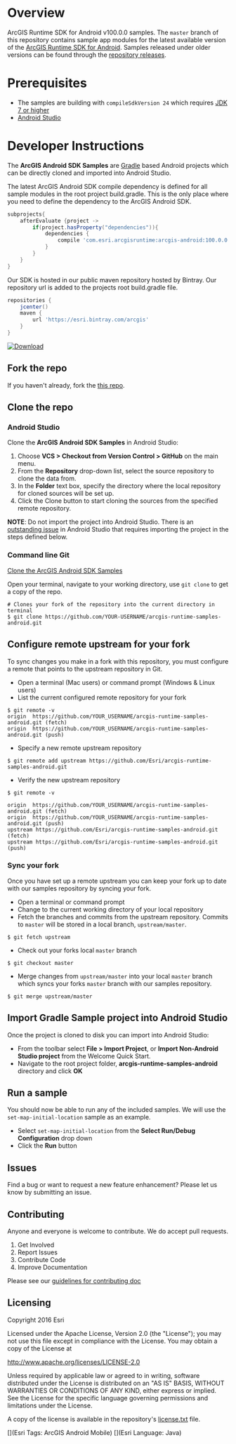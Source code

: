 # Overview
ArcGIS Runtime SDK for Android v100.0.0 samples.  The `master` branch of this repository contains sample app modules for the latest available version of the [ArcGIS Runtime SDK for Android](https://developers.arcgis.com/android/). Samples released under older versions can be found through the [repository releases](https://github.com/Esri/arcgis-runtime-samples-android/releases).

# Prerequisites
* The samples are building with `compileSdkVersion 24` which requires [JDK 7 or higher](http://www.oracle.com/technetwork/java/javase/downloads/index.html)
* [Android Studio](http://developer.android.com/sdk/index.html)

# Developer Instructions
The **ArcGIS Android SDK Samples** are [Gradle](https://www.gradle.org) based Android projects which can be directly cloned and imported into Android Studio.

The latest ArcGIS Android SDK compile dependency is defined for all sample modules in the root project build.gradle.  This is the only place where you need to define the dependency to the ArcGIS Android SDK.

```groovy
subprojects{
    afterEvaluate {project ->
        if(project.hasProperty("dependencies")){
            dependencies {
                compile 'com.esri.arcgisruntime:arcgis-android:100.0.0'
            }
        }
    }
}
```

Our SDK is hosted in our public maven repository hosted by Bintray.  Our repository url is added to the projects root build.gradle file.

```groovy
repositories {
    jcenter()
    maven {
        url 'https://esri.bintray.com/arcgis'
    }
}
```

[ ![Download](https://api.bintray.com/packages/esri/arcgis/arcgis-android/images/download.svg) ](https://bintray.com/esri/arcgis/arcgis-android/_latestVersion)

## Fork the repo
If you haven't already, fork the [this repo](https://github.com/Esri/arcgis-android-sdk-gradle-samples/fork).

## Clone the repo

### Android Studio
Clone the **ArcGIS Android SDK Samples** in Android Studio:

1. Choose **VCS > Checkout from Version Control > GitHub** on the main menu.
2. From the **Repository** drop-down list, select the source repository to clone the data from.
3. In the **Folder** text box, specify the directory where the local repository for cloned sources will be set up.
4. Click the Clone button to start cloning the sources from the specified remote repository.

**NOTE**: Do not import the project into Android Studio.  There is an [outstanding issue](https://groups.google.com/forum/#!topic/adt-dev/o8h3Jg9ICGo) in Android Studio that requires importing the project in the steps defined below.

### Command line Git
[Clone the ArcGIS Android SDK Samples](https://help.github.com/articles/fork-a-repo#step-2-clone-your-fork)

Open your terminal, navigate to your working directory, use ```git clone``` to get a copy of the repo.

```
# Clones your fork of the repository into the current directory in terminal
$ git clone https://github.com/YOUR-USERNAME/arcgis-runtime-samples-android.git
```

## Configure remote upstream for your fork
To sync changes you make in a fork with this repository, you must configure a remote that points to the upstream repository in Git.

- Open a terminal (Mac users) or command prompt (Windows & Linux users)
- List the current configured remote repository for your fork

```
$ git remote -v
origin	https://github.com/YOUR_USERNAME/arcgis-runtime-samples-android.git (fetch)
origin	https://github.com/YOUR_USERNAME/arcgis-runtime-samples-android.git (push)
```

- Specify a new remote upstream repository

```
$ git remote add upstream https://github.com/Esri/arcgis-runtime-samples-android.git
```

- Verify the new upstream repository

```
$ git remote -v

origin	https://github.com/YOUR_USERNAME/arcgis-runtime-samples-android.git (fetch)
origin	https://github.com/YOUR_USERNAME/arcgis-runtime-samples-android.git (push)
upstream https://github.com/Esri/arcgis-runtime-samples-android.git (fetch)
upstream https://github.com/Esri/arcgis-runtime-samples-android.git (push)
```

### Sync your fork
Once you have set up a remote upstream you can keep your fork up to date with our samples repository by syncing your fork.

- Open a terminal or command prompt
- Change to the current working directory of your local repository
- Fetch the branches and commits from the upstream repository.  Commits to `master` will be stored in a local branch, `upstream/master`.

```
$ git fetch upstream
```

- Check out your forks local `master` branch

```
$ git checkout master
```

- Merge changes from `upstream/master` into  your local `master` branch which syncs your forks `master` branch with our samples repository.

```
$ git merge upstream/master
```

## Import Gradle Sample project into Android Studio
Once the project is cloned to disk you can import into Android Studio:

* From the toolbar select **File > Import Project**, or **Import Non-Android Studio project** from the Welcome Quick Start.
* Navigate to the root project folder, **arcgis-runtime-samples-android** directory and click **OK**

## Run a sample
You should now be able to run any of the included samples.  We will use the `set-map-initial-location` sample as an example.

* Select `set-map-initial-location` from the **Select Run/Debug Configuration** drop down
* Click the **Run** button

## Issues
Find a bug or want to request a new feature enhancement?  Please let us know by submitting an issue.

## Contributing
Anyone and everyone is welcome to contribute. We do accept pull requests.

1. Get Involved
2. Report Issues
3. Contribute Code
4. Improve Documentation

Please see our [guidelines for contributing doc](https://github.com/Esri/contributing/blob/master/README.md)

## Licensing
Copyright 2016 Esri

Licensed under the Apache License, Version 2.0 (the "License"); you may not use this file except in compliance with the License. You may obtain a copy of the License at

http://www.apache.org/licenses/LICENSE-2.0

Unless required by applicable law or agreed to in writing, software distributed under the License is distributed on an "AS IS" BASIS, WITHOUT WARRANTIES OR CONDITIONS OF ANY KIND, either express or implied. See the License for the specific language governing permissions and limitations under the License.

A copy of the license is available in the repository's [license.txt](https://github.com/Esri/arcgis-android-sdk-gradle-samples/blob/master/LICENSE) file.

[](Esri Tags: ArcGIS Android Mobile)
[](Esri Language: Java)​
